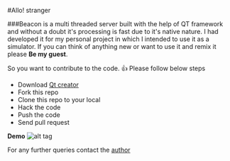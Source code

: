 #Allo! stranger

###Beacon is a multi threaded server built with the help of QT framework and without a doubt it's processing is fast due to it's native nature. I had developed it for my personal project in which I intended to use it as a simulator. If you can think of anything new or want to use it and remix it please **Be my guest**.

So you want to contribute to the code. :+1: Please follow below steps
- Download [Qt creator](http://www.qt.io/download/)
- Fork this repo
- Clone this repo to your local
- Hack the code
- Push the code
- Send pull request

**Demo**
![alt tag](https://raw.github.com/foxt7ot/beacon/master/Demo.png)

For any further queries contact the [author](mailto:myaseen.khan@hotmail.com)
